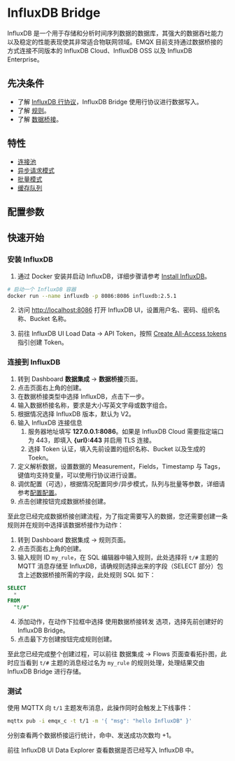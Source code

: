 # InfluxDB Bridge

InfluxDB 是一个用于存储和分析时间序列数据的数据库，其强大的数据吞吐能力以及稳定的性能表现使其非常适合物联网领域。EMQX 目前支持通过数据桥接的方式连接不同版本的 InfluxDB Cloud、InfluxDB OSS 以及 InfluxDB Enterprise。

## 先决条件

- 了解 [InfluxDB 行协议](https://docs.influxdata.com/influxdb/v2.5/reference/syntax/line-protocol/)，InfluxDB Bridge 使用行协议进行数据写入。
- 了解 [规则](./rules.md)。
- 了解 [数据桥接](./data-bridges.md)。

## 特性

- [连接池](./data-bridges.md#连接池) <!-- TODO 确认改版后知否支持-->
- [异步请求模式](./data-bridges.md#异步请求模式)
- [批量模式](./data-bridges.md#批量模式)
- [缓存队列](./data-bridges.md#缓存队列)

## 配置参数
<!-- TODO 链接到配置手册对应配置章节。 -->

## 快速开始

### 安装 InfluxDB

1. 通过 Docker 安装并启动 InfluxDB，详细步骤请参考 [Install InfluxDB](https://docs.influxdata.com/influxdb/v2.5/install/)。

```bash
# 启动一个 InfluxDB 容器
docker run --name influxdb -p 8086:8086 influxdb:2.5.1
```

2. 访问 [http://localhost:8086]( http://localhost:8086) 打开 InfluxDB UI，设置用户名、密码、组织名称、Bucket 名称。

3. 前往 InfluxDB UI Load Data -> API Token，按照 [Create All-Access tokens](https://docs.influxdata.com/influxdb/v2.5/install/#create-all-access-tokens) 指引创建 Token。

### 连接到 InfluxDB

1. 转到 Dashboard **数据集成** -> **数据桥接**页面。
2. 点击页面右上角的创建。
3. 在数据桥接类型中选择 InfluxDB，点击下一步。
4. 输入数据桥接名称，要求是大小写英文字母或数字组合。
5. 根据情况选择 InfluxDB 版本，默认为 V2。
6. 输入 InfluxDB 连接信息
   1. 服务器地址填写 **127.0.0.1:8086**。如果是 InfluxDB Cloud 需要指定端口为 443，即填入 **{url}:443** 并启用 TLS 连接。
   2. 选择 Token 认证，填入先前设置的组织名称、Bucket 以及生成的 Toekn。
7. 定义解析数据，设置数据的 Measurement，Fields，Timestamp 与 Tags，键值均支持变量，可以使用行协议进行设置。
8. 调优配置（可选），根据情况配置同步/异步模式，队列与批量等参数，详细请参考[配置配置](#配置参数)。
9.  点击创建按钮完成数据桥接创建。

至此您已经完成数据桥接创建流程，为了指定需要写入的数据，您还需要创建一条规则并在规则中选择该数据桥接作为动作：

1. 转到 Dashboard 数据集成 -> 规则页面。
2. 点击页面右上角的创建。
3. 输入规则 ID `my_rule`，在 SQL 编辑器中输入规则，此处选择将 `t/#` 主题的 MQTT 消息存储至 InfluxDB，请确规则选择出来的字段（SELECT 部分）包含上述数据桥接所需的字段，此处规则 SQL 如下：

  ```sql
  SELECT 
    *
  FROM
    "t/#"
  ```

4. 添加动作，在动作下拉框中选择 使用数据桥接转发 选项，选择先前创建好的 InfluxDB Bridge。
5. 点击最下方创建按钮完成规则创建。

至此您已经完成整个创建过程，可以前往 数据集成 -> Flows 页面查看拓扑图，此时应当看到 `t/#` 主题的消息经过名为 `my_rule` 的规则处理，处理结果交由 InfluxDB Bridge 进行存储。

### 测试

使用 MQTTX 向 `t/1` 主题发布消息，此操作同时会触发上下线事件：

```bash
mqttx pub -i emqx_c -t t/1 -m '{ "msg": "hello InfluxDB" }'
```

分别查看两个数据桥接运行统计，命中、发送成功次数均 +1。

前往 InfluxDB UI Data Explorer 查看数据是否已经写入 InfluxDB 中。
